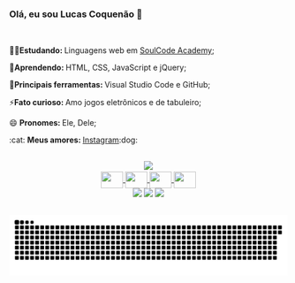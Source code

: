 <div>
  
<h3>Olá, eu sou Lucas Coquenão 👋</h3>
<br>

<p>👨‍🎓<strong>Estudando: </strong>Linguagens web em <a href="https://soulcodeacademy.org/" target="_blank">SoulCode Academy</a>;</p>
<p>🌱<strong>Aprendendo: </strong>HTML, CSS, JavaScript e jQuery;</p>
<p>🎒<strong>Principais ferramentas: </strong>Visual Studio Code e GitHub;</p>
<p>⚡<strong>Fato curioso: </strong>Amo jogos eletrônicos e de tabuleiro;</p>
<p>😄 <strong>Pronomes: </strong>Ele, Dele;</p>
<p>:cat: <strong>Meus amores: </strong><a href="https://www.instagram.com/caomunista_comunigatos/" target="_blank">Instagram</a>:dog:</p>

</div>

##

<div align="center">
  <a href="https://github.com/lucasclf"/>
  <img height="180em" src="https://github-readme-stats.vercel.app/api?username=lucasclf&count_private=true&show_icons=true&theme=synthwave"/>
</div>
<div align="center">
  <img align="center" height="30" width="40" src="https://cdn.jsdelivr.net/gh/devicons/devicon/icons/html5/html5-plain-wordmark.svg" />
  <img align="center" height="30" width="40" src="https://cdn.jsdelivr.net/gh/devicons/devicon/icons/css3/css3-plain-wordmark.svg" />
  <img align="center" height="30" width="40" src="https://cdn.jsdelivr.net/gh/devicons/devicon/icons/javascript/javascript-plain.svg" />
  <img align="center" height="30" width="40" src="https://cdn.jsdelivr.net/gh/devicons/devicon/icons/jquery/jquery-plain-wordmark.svg" />
</div>

<div align="center">
  <a href="https://www.linkedin.com/in/lucas-coquen%C3%A3o-lemos-ferreira-7b131827/" target="_blank"><img src="https://img.shields.io/badge/LinkedIn-0077B5?style=for-the-badge&logo=linkedin&logoColor=white"></a>
  <a href="https://www.instagram.com/l_clf/" target="_blank"><img src="https://img.shields.io/badge/Instagram-E4405F?style=for-the-badge&logo=instagram&logoColor=white"/></a> 
  <a href="https://t.me/Coquenao" target="_blank"><img src="https://img.shields.io/badge/Telegram-2CA5E0?style=for-the-badge&logo=telegram&logoColor=white"/></a>
</div>
  
##
  
![Snake animation](https://github.com/lucasclf/lucasclf/blob/output/github-contribution-grid-snake.svg)
